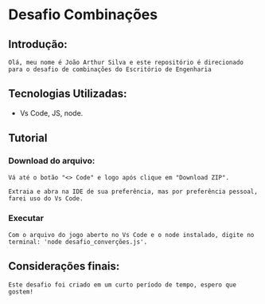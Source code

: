 # Desafio Combinações

## Introdução:

    Olá, meu nome é João Arthur Silva e este repositório é direcionado para o desafio de combinações do Escritório de Engenharia
  

## Tecnologias Utilizadas:
- Vs Code, JS, node.

## Tutorial

### Download do arquivo:
    
    Vá até o botão "<> Code" e logo após clique em "Download ZIP".
    
    Extraia e abra na IDE de sua preferência, mas por preferência pessoal, farei uso do Vs Code.

### Executar

    Com o arquivo do jogo aberto no Vs Code e o node instalado, digite no terminal: 'node desafio_converções.js'.


## Considerações finais:
    
    Este desafio foi criado em um curto período de tempo, espero que gostem!

